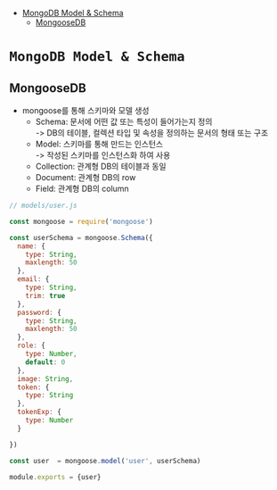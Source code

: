 <!-- TOC -->

- [MongoDB Model & Schema](#mongodb-model--schema)
  - [MongooseDB](#mongoosedb)

<!-- /TOC -->

# `MongoDB Model & Schema`

## MongooseDB
- mongoose를 통해 스키마와 모델 생성  
  - Schema: 문서에 어떤 값 또는 특성이 들어가는지 정의  
    -> DB의 테이블, 컬렉션 타입 및 속성을 정의하는 문서의 형태 또는 구조
  - Model:  스키마를 통해 만드는 인스턴스  
  -> 작성된 스키마를 인스턴스화 하여 사용
  - Collection: 관계형 DB의 테이블과 동일
  - Document: 관계형 DB의 row
  - Field: 관계형 DB의 column
``` javascript
// models/user.js

const mongoose = require('mongoose')

const userSchema = mongoose.Schema({
  name: {
    type: String,
    maxlength: 50
  },
  email: {
    type: String,
    trim: true
  },
  password: {
    type: String,
    maxlength: 50
  },
  role: {
    type: Number,
    default: 0
  },
  image: String,
  token: {
    type: String
  },
  tokenExp: {
    type: Number
  }

})

const user  = mongoose.model('user', userSchema)

module.exports = {user}
```